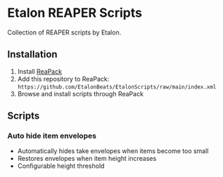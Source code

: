 # Etalon REAPER Scripts

Collection of REAPER scripts by Etalon.

## Installation
1. Install [ReaPack](https://reapack.com/)
2. Add this repository to ReaPack: `https://github.com/EtalonBeats/EtalonScripts/raw/main/index.xml`
3. Browse and install scripts through ReaPack

## Scripts
### Auto hide item envelopes
- Automatically hides take envelopes when items become too small
- Restores envelopes when item height increases
- Configurable height threshold